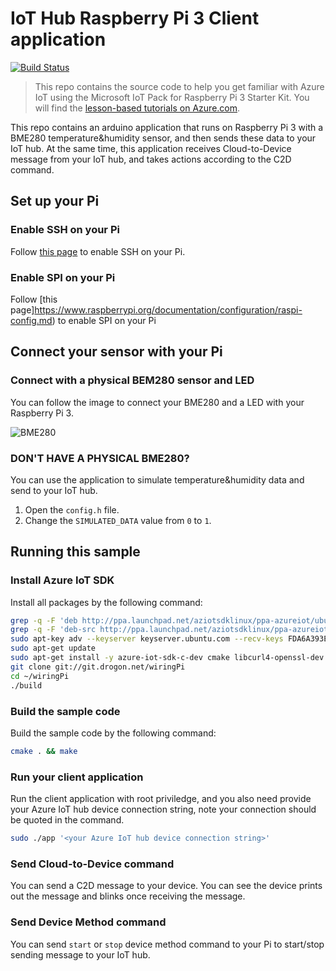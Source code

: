 # IoT Hub Raspberry Pi 3 Client application
[![Build Status](https://travis-ci.com/Azure-Samples/iot-hub-c-raspberrypi-client-app.svg?token=5ZpmkzKtuWLEXMPjmJ6P&branch=master)](https://travis-ci.com/Azure-Samples/iot-hub-c-raspberrypi-client-app)

> This repo contains the source code to help you get familiar with Azure IoT using the Microsoft IoT Pack for Raspberry Pi 3 Starter Kit. You will find the [lesson-based tutorials on Azure.com](https://docs.microsoft.com/en-us/azure/iot-hub/iot-hub-raspberry-pi-kit-c-get-started).

This repo contains an arduino application that runs on Raspberry Pi 3 with a BME280 temperature&humidity sensor, and then sends these data to your IoT hub. At the same time, this application receives Cloud-to-Device message from your IoT hub, and takes actions according to the C2D command. 

## Set up your Pi
### Enable SSH on your Pi
Follow [this page](https://www.raspberrypi.org/documentation/remote-access/ssh/) to enable SSH on your Pi.

### Enable SPI on your Pi
Follow [this page]https://www.raspberrypi.org/documentation/configuration/raspi-config.md) to enable SPI on your Pi

## Connect your sensor with your Pi
### Connect with a physical BEM280 sensor and LED
You can follow the image to connect your BME280 and a LED with your Raspberry Pi 3.

![BME280](https://docs.microsoft.com/en-us/azure/iot-hub/media/iot-hub-raspberry-pi-kit-c-get-started/3_raspberry-pi-sensor-connection.png)

### DON'T HAVE A PHYSICAL BME280?
You can use the application to simulate temperature&humidity data and send to your IoT hub.
1. Open the `config.h` file.
2. Change the `SIMULATED_DATA` value from `0` to `1`.


## Running this sample
### Install Azure IoT SDK
Install all packages by the following command:

```bash
grep -q -F 'deb http://ppa.launchpad.net/aziotsdklinux/ppa-azureiot/ubuntu vivid main' /etc/apt/sources.list || sudo sh -c "echo 'deb http://ppa.launchpad.net/aziotsdklinux/ppa-azureiot/ubuntu vivid main' >> /etc/apt/sources.list"
grep -q -F 'deb-src http://ppa.launchpad.net/aziotsdklinux/ppa-azureiot/ubuntu vivid main' /etc/apt/sources.list || sudo sh -c "echo 'deb-src http://ppa.launchpad.net/aziotsdklinux/ppa-azureiot/ubuntu vivid main' >> /etc/apt/sources.list"
sudo apt-key adv --keyserver keyserver.ubuntu.com --recv-keys FDA6A393E4C2257F
sudo apt-get update
sudo apt-get install -y azure-iot-sdk-c-dev cmake libcurl4-openssl-dev git-core
git clone git://git.drogon.net/wiringPi
cd ~/wiringPi
./build
```
### Build the sample code
Build the sample code by the following command:

```bash
cmake . && make
```

### Run your client application
Run the client application with root priviledge, and you also need provide your Azure IoT hub device connection string, note your connection should be quoted in the command.

```bash
sudo ./app '<your Azure IoT hub device connection string>'
```

### Send Cloud-to-Device command
You can send a C2D message to your device. You can see the device prints out the message and blinks once receiving the message.

### Send Device Method command
You can send `start` or `stop` device method command to your Pi to start/stop sending message to your IoT hub.
